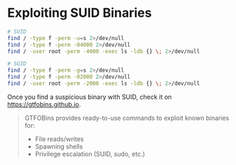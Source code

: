 # Exploiting SUID Binaries

```bash
# SUID
find / -type f -perm -u=s 2>/dev/null
find / -type f -perm -04000 2>/dev/null
find / -user root -perm -4000 -exec ls -ldb {} \; 2>/dev/null

# SGID
find / -type f -perm -g=s 2>/dev/null
find / -type f -perm -02000 2>/dev/null
find / -user root -perm -2000 -exec ls -ldb {} \; 2>/dev/null
```

Once you find a suspicious binary with SUID, check it on https://gtfobins.github.io.

> GTFOBins provides ready-to-use commands to exploit known binaries for:
> 
> - File reads/writes
> - Spawning shells
> - Privilege escalation (SUID, sudo, etc.)
